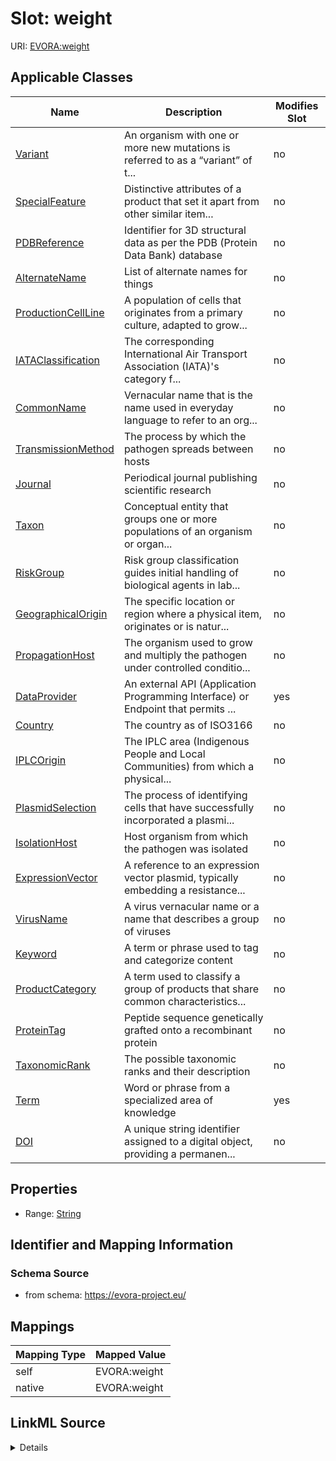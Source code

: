 

# Slot: weight



URI: [EVORA:weight](https://evora-project.eu/weight)



<!-- no inheritance hierarchy -->





## Applicable Classes

| Name | Description | Modifies Slot |
| --- | --- | --- |
| [Variant](Variant.md) | An organism with one or more new mutations is referred to as a “variant” of t... |  no  |
| [SpecialFeature](SpecialFeature.md) | Distinctive attributes of a product that set it apart from other similar item... |  no  |
| [PDBReference](PDBReference.md) | Identifier for 3D structural data as per the PDB (Protein Data Bank) database |  no  |
| [AlternateName](AlternateName.md) | List of alternate names for things |  no  |
| [ProductionCellLine](ProductionCellLine.md) | A population of cells that originates from a primary culture, adapted to grow... |  no  |
| [IATAClassification](IATAClassification.md) | The corresponding International Air Transport Association (IATA)'s category f... |  no  |
| [CommonName](CommonName.md) | Vernacular name that is the name used in everyday language to refer to an org... |  no  |
| [TransmissionMethod](TransmissionMethod.md) | The process by which the pathogen spreads between hosts |  no  |
| [Journal](Journal.md) | Periodical journal publishing scientific research |  no  |
| [Taxon](Taxon.md) | Conceptual entity that groups one or more populations of an organism or organ... |  no  |
| [RiskGroup](RiskGroup.md) | Risk group classification guides initial handling of biological agents in lab... |  no  |
| [GeographicalOrigin](GeographicalOrigin.md) | The specific location or region where a physical item, originates or is natur... |  no  |
| [PropagationHost](PropagationHost.md) | The organism used to grow and multiply the pathogen under controlled conditio... |  no  |
| [DataProvider](DataProvider.md) | An external API (Application Programming Interface) or Endpoint that permits ... |  yes  |
| [Country](Country.md) | The country as of ISO3166 |  no  |
| [IPLCOrigin](IPLCOrigin.md) | The IPLC area (Indigenous People and Local Communities) from which a physical... |  no  |
| [PlasmidSelection](PlasmidSelection.md) | The process of identifying cells that have successfully incorporated a plasmi... |  no  |
| [IsolationHost](IsolationHost.md) | Host organism from which the pathogen was isolated |  no  |
| [ExpressionVector](ExpressionVector.md) | A reference to an expression vector plasmid, typically embedding a resistance... |  no  |
| [VirusName](VirusName.md) | A virus vernacular name or a name that describes a group of viruses |  no  |
| [Keyword](Keyword.md) | A term or phrase used to tag and categorize content |  no  |
| [ProductCategory](ProductCategory.md) | A term used to classify a group of products that share common characteristics... |  no  |
| [ProteinTag](ProteinTag.md) | Peptide sequence genetically grafted onto a recombinant protein |  no  |
| [TaxonomicRank](TaxonomicRank.md) | The possible taxonomic ranks and their description |  no  |
| [Term](Term.md) | Word or phrase from a specialized area of knowledge |  yes  |
| [DOI](DOI.md) | A unique string identifier assigned to a digital object, providing a permanen... |  no  |







## Properties

* Range: [String](String.md)





## Identifier and Mapping Information







### Schema Source


* from schema: https://evora-project.eu/




## Mappings

| Mapping Type | Mapped Value |
| ---  | ---  |
| self | EVORA:weight |
| native | EVORA:weight |




## LinkML Source

<details>
```yaml
name: weight
from_schema: https://evora-project.eu/
rank: 1000
alias: weight
domain_of:
- DataProvider
- Term
range: string

```
</details>